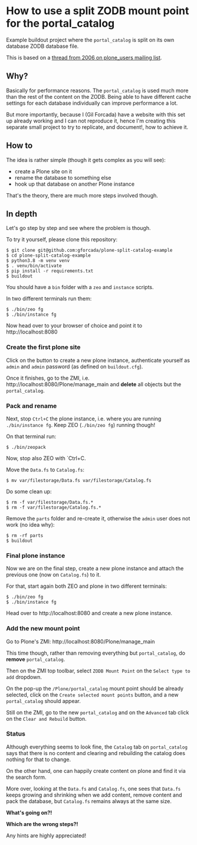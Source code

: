# How to use a split ZODB mount point for the portal_catalog

Example buildout project where the `portal_catalog` is split on its own database ZODB database file.

This is based on a [thread from 2006 on plone_users mailing list](https://sourceforge.net/p/plone/mailman/plone-users/thread/77be04730612180735we69c8ffibeeb3072ff553a3b%40mail.gmail.com/).

## Why?

Basically for performance reasons.
The `portal_catalog` is used much more than the rest of the content on the ZODB.
Being able to have different cache settings for each database individually can improve performance a lot.

But more importantly,
because I (Gil Forcada) have a website with this set up already working
and I can not reproduce it, hence I'm creating this separate small project to try to replicate,
and document!, how to achieve it.

## How to
The idea is rather simple (though it gets complex as you will see):
- create a Plone site on it
- rename the database to something else
- hook up that database on another Plone instance

That's the theory, there are much more steps involved though.

## In depth
Let's go step by step and see where the problem is though.

To try it yourself, please clone this repository:

```shell
$ git clone git@github.com:gforcada/plone-split-catalog-example
$ cd plone-split-catalog-example
$ python3.8 -m venv venv
$ . venv/bin/activate
$ pip install -r requirements.txt
$ buildout
```

You should have a `bin` folder with a `zeo` and `instance` scripts.

In two different terminals run them:

```shell
$ ./bin/zeo fg
$ ./bin/instance fg
```

Now head over to your browser of choice and point it to http://localhost:8080

### Create the first plone site

Click on the button to create a new plone instance,
authenticate yourself as `admin` and `admin` password (as defined on `buildout.cfg`).

Once it finishes, go to the ZMI,
i.e. http://localhost:8080/Plone/manage_main and **delete** all objects but the `portal_catalog`.

### Pack and rename

Next, stop `Ctrl+C` the plone instance,
i.e. where you are running `./bin/instance fg`. Keep ZEO (`./bin/zeo fg`) running though!

On that terminal run:

```shell
$ ./bin/zeopack
```

Now, stop also ZEO with `Ctrl+C.

Move the `Data.fs` to `Catalog.fs`:

```shell
$ mv var/filestorage/Data.fs var/filestorage/Catalog.fs
```

Do some clean up:

```shell
$ rm -f var/filestorage/Data.fs.*
$ rm -f var/filestorage/Catalog.fs.*
```

Remove the `parts` folder and re-create it, otherwise the `admin` user does not work (no idea why):

```shell
$ rm -rf parts
$ buildout
```

### Final plone instance
Now we are on the final step, create a new plone instance and attach the previous one (now on `Catalog.fs`) to it.

For that, start again both ZEO and plone in two different terminals:

```shell
$ ./bin/zeo fg
$ ./bin/instance fg
```

Head over to http://localhost:8080 and create a new plone instance.

### Add the new mount point
Go to Plone's ZMI: http://localhost:8080/Plone/manage_main

This time though, rather than removing everything but `portal_catalog`, do **remove** `portal_catalog`.

Then on the ZMI top toolbar, select `ZODB Mount Point` on the `Select type to add` dropdown.

On the pop-up the `/Plone/portal_catalog` mount point should be already selected,
click on the `Create selected mount points` button, and a new `portal_catalog` should appear.

Still on the ZMI,
go to the new `portal_catalog` and on the `Advanced` tab click on the `Clear and Rebuild` button.

### Status
Although everything seems to look fine,
the `Catalog` tab on `portal_catalog` says that there is no content
and clearing and rebuilding the catalog does nothing for that to change.

On the other hand,
one can happily create content on plone and find it via the search form.

More over, looking at the `Data.fs` and `Catalog.fs`,
one sees that `Data.fs` keeps growing and shrinking when we add content,
remove content and pack the database, but `Catalog.fs` remains always at the same size.

**What's going on?!**

**Which are the wrong steps?!**

Any hints are highly appreciated!
